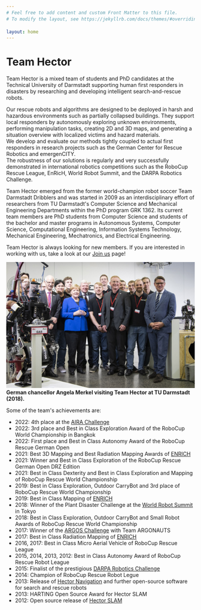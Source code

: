 ```yaml
---
# Feel free to add content and custom Front Matter to this file.
# To modify the layout, see https://jekyllrb.com/docs/themes/#overriding-theme-defaults

layout: home
---
```


# Team Hector

Team Hector is a mixed team of students and PhD candidates at the Technical University of Darmstadt supporting human first responders in disasters by researching and developing intelligent search-and-rescue robots.

Our rescue robots and algorithms are designed to be deployed in harsh and hazardous environments such as partially collapsed buildings. They support local responders by autonomously exploring unknown environments, performing manipulation tasks, creating 2D and 3D maps, and generating a situation overview with localized victims and hazard materials.  
We develop and evaluate our methods tightly coupled to actual first responders in research projects such as the German Center for Rescue Robotics and emergenCITY.  
The robustness of our solutions is regularly and very successfully demonstrated in international robotics competitions such as the RoboCup Rescue League, EnRicH, World Robot Summit, and the DARPA Robotics Challenge.

Team Hector emerged from the former world-champion robot soccer Team Darmstadt Dribblers and was started in 2009 as an interdisciplinary effort of researchers from TU Darmstadt's Computer Science and Mechanical Engineering Departments within the PhD program GRK 1362. Its current team members are PhD students from Computer Science and students of the bachelor and master programs in Autonomous Systems, Computer Science, Computational Engineering, Information Systems Technology, Mechanical Engineering, Mechatronics, and Electrical Engineering. 

Team Hector is always looking for new members. If you are interested in working with us, take a look at our [Join us](join-us) page!

![Press Photo of Team Hector with former German chancellor Angela Merkel.](assets/images/team_hector_group_picture_small.jpg)  
**German chancellor Angela Merkel visiting Team Hector at TU Darmstadt (2018).**

Some of the team's achievements are:

* 2022: 4th place at the [AIRA Challenge](https://www.aira-challenge.com/)
* 2022: 3rd place and Best in Class Exploration Award of the RoboCup World Championship in Bangkok
* 2022: First place and Best in Class Autonomy Award of the RoboCup Rescue German Open
* 2021: Best 3D Mapping and Best Radiation Mapping Awards of [ENRICH](https://enrich.european-robotics.eu/)
* 2021: Winner and Best in Class Exploration of the RoboCup Rescue German Open DRZ Edition
* 2021: Best in Class Dexterity and Best in Class Exploration and Mapping of RoboCup Rescue World Championship
* 2019: Best in Class Exploration, Outdoor CarryBot and 3rd place of RoboCup Rescue World Championship
* 2019: Best in Class Mapping of [ENRICH](https://enrich.european-robotics.eu/)
* 2018: Winner of the Plant Disaster Challenge at the [World Robot Summit](http://worldrobotsummit.org/) in Tokyo
* 2018: Best in Class Exploration, Outdoor CarryBot and Small Robot Awards of RoboCup Rescue World Championship
* 2017: Winner of the [ARGOS Challenge](http://www.argos-challenge.com/en) with Team ARGONAUTS
* 2017: Best in Class Radiation Mapping of [ENRICH](https://enrich.european-robotics.eu/)
* 2016, 2017: Best in Class Micro Aerial Vehicle of RoboCup Rescue League
* 2015, 2014, 2013, 2012: Best in Class Autonomy Award of RoboCup Rescue Robot League
* 2015: Finalist of the prestigious [DARPA Robotics Challenge](http://www.theroboticschallenge.org/)
* 2014: Champion of RoboCup Rescue Robot Legue
* 2013: Release of [Hector Navigation](http://wiki.ros.org/hector_navigation) and further open-source software for search and rescue robots
* 2013: HARTING Open Source Award for Hector SLAM
* 2012: Open source release of [Hector SLAM](http://wiki.ros.org/hector_slam)
